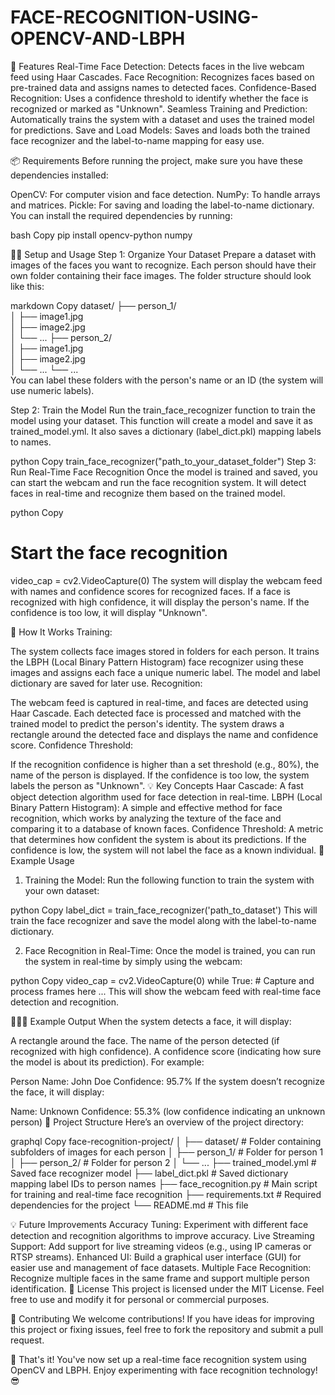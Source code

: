 # FACE-RECOGNITION-USING-OPENCV-AND-LBPH


🧠 Features
Real-Time Face Detection: Detects faces in the live webcam feed using Haar Cascades.
Face Recognition: Recognizes faces based on pre-trained data and assigns names to detected faces.
Confidence-Based Recognition: Uses a confidence threshold to identify whether the face is recognized or marked as "Unknown".
Seamless Training and Prediction: Automatically trains the system with a dataset and uses the trained model for predictions.
Save and Load Models: Saves and loads both the trained face recognizer and the label-to-name mapping for easy use.


📦 Requirements
Before running the project, make sure you have these dependencies installed:

OpenCV: For computer vision and face detection.
NumPy: To handle arrays and matrices.
Pickle: For saving and loading the label-to-name dictionary.
You can install the required dependencies by running:

bash
Copy
pip install opencv-python numpy


🏃‍♂️ Setup and Usage
Step 1: Organize Your Dataset
Prepare a dataset with images of the faces you want to recognize. Each person should have their own folder containing their face images. The folder structure should look like this:

markdown
Copy
dataset/
    ├── person_1/
    <br>
    │    ├── image1.jpg
    <br>
    │    ├── image2.jpg
    <br>
    │    └── ...
    ├── person_2/
    <br>
    │    ├── image1.jpg
    <br>
    │    ├── image2.jpg
    <br>
    │    └── ...
    └── ...
    <br>
You can label these folders with the person's name or an ID (the system will use numeric labels).

Step 2: Train the Model
Run the train_face_recognizer function to train the model using your dataset. This function will create a model and save it as trained_model.yml. It also saves a dictionary (label_dict.pkl) mapping labels to names.

python
Copy
train_face_recognizer("path_to_your_dataset_folder")
Step 3: Run Real-Time Face Recognition
Once the model is trained and saved, you can start the webcam and run the face recognition system. It will detect faces in real-time and recognize them based on the trained model.

python
Copy
# Start the face recognition
video_cap = cv2.VideoCapture(0)
The system will display the webcam feed with names and confidence scores for recognized faces. If a face is recognized with high confidence, it will display the person's name. If the confidence is too low, it will display "Unknown".

🔄 How It Works
Training:

The system collects face images stored in folders for each person.
It trains the LBPH (Local Binary Pattern Histogram) face recognizer using these images and assigns each face a unique numeric label.
The model and label dictionary are saved for later use.
Recognition:

The webcam feed is captured in real-time, and faces are detected using Haar Cascade.
Each detected face is processed and matched with the trained model to predict the person's identity.
The system draws a rectangle around the detected face and displays the name and confidence score.
Confidence Threshold:

If the recognition confidence is higher than a set threshold (e.g., 80%), the name of the person is displayed.
If the confidence is too low, the system labels the person as "Unknown".
💡 Key Concepts
Haar Cascade: A fast object detection algorithm used for face detection in real-time.
LBPH (Local Binary Pattern Histogram): A simple and effective method for face recognition, which works by analyzing the texture of the face and comparing it to a database of known faces.
Confidence Threshold: A metric that determines how confident the system is about its predictions. If the confidence is low, the system will not label the face as a known individual.
📸 Example Usage
1. Training the Model:
Run the following function to train the system with your own dataset:

python
Copy
label_dict = train_face_recognizer('path_to_dataset')
This will train the face recognizer and save the model along with the label-to-name dictionary.

2. Face Recognition in Real-Time:
Once the model is trained, you can run the system in real-time by simply using the webcam:

python
Copy
video_cap = cv2.VideoCapture(0)
while True:
    # Capture and process frames here
    ...
This will show the webcam feed with real-time face detection and recognition.

🧑‍🤝‍🧑 Example Output
When the system detects a face, it will display:

A rectangle around the face.
The name of the person detected (if recognized with high confidence).
A confidence score (indicating how sure the model is about its prediction).
For example:

Person Name: John Doe
Confidence: 95.7%
If the system doesn’t recognize the face, it will display:

Name: Unknown
Confidence: 55.3% (low confidence indicating an unknown person)
📂 Project Structure
Here’s an overview of the project directory:

graphql
Copy
face-recognition-project/
│
├── dataset/                   # Folder containing subfolders of images for each person
│   ├── person_1/              # Folder for person 1
│   ├── person_2/              # Folder for person 2
│   └── ...
├── trained_model.yml          # Saved face recognizer model
├── label_dict.pkl             # Saved dictionary mapping label IDs to person names
├── face_recognition.py        # Main script for training and real-time face recognition
├── requirements.txt           # Required dependencies for the project
└── README.md                  # This file




💡 Future Improvements
Accuracy Tuning: Experiment with different face detection and recognition algorithms to improve accuracy.
Live Streaming Support: Add support for live streaming videos (e.g., using IP cameras or RTSP streams).
Enhanced UI: Build a graphical user interface (GUI) for easier use and management of face datasets.
Multiple Face Recognition: Recognize multiple faces in the same frame and support multiple person identification.
📝 License
This project is licensed under the MIT License. Feel free to use and modify it for personal or commercial purposes.

🤝 Contributing
We welcome contributions! If you have ideas for improving this project or fixing issues, feel free to fork the repository and submit a pull request.

🎉 That's it! You've now set up a real-time face recognition system using OpenCV and LBPH. Enjoy experimenting with face recognition technology! 😎

